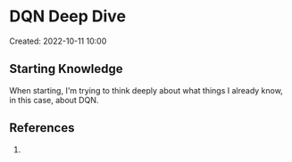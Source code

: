 # DQN Deep Dive
Created: 2022-10-11 10:00

## Starting Knowledge
When starting, I'm trying to think deeply about what things I already know, in this case, about DQN. 

## References
1. 